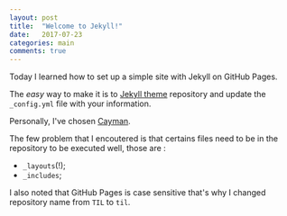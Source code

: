 ```yaml
---
layout: post
title:  "Welcome to Jekyll!"
date:   2017-07-23
categories: main
comments: true
---
```


Today I learned how to set up a simple site with Jekyll on GitHub Pages.

The _easy_ way to make it is to [Jekyll theme](https://jekyll-themes.com) repository
and update the `_config.yml` file with your information.

Personally, I've chosen [Cayman](https://jekyll-themes.com/cayman/).

The few problem that I encoutered is that certains files need to be in the repository
to be executed well, those are :

- `_layouts`(!);
- `_includes`;

I also noted that GitHub Pages is case sensitive that's why I changed repository
name from `TIL` to `til`.
